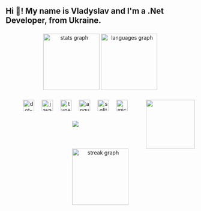 <h2 align="left">Hi 👋! My name is Vladyslav and I'm a .Net Developer, from Ukraine.</h2>

###

<div align="center">
  <img src="https://github-readme-stats.vercel.app/api?username=Saitama267&hide_title=true&hide_rank=false&show_icons=true&include_all_commits=true&count_private=true&disable_animations=false&theme=cobalt&locale=en&hide_border=false" height="150" alt="stats graph"  />
  <img src="https://github-readme-stats.vercel.app/api/top-langs?username=Saitama267&locale=en&hide_title=false&layout=compact&card_width=320&langs_count=5&theme=cobalt&hide_border=false" height="150" alt="languages graph"  />
</div>

###

<img align="right" height="130" src="https://media1.giphy.com/media/v1.Y2lkPTc5MGI3NjExd2M0bXIyOTJmMnE4MmEwbGtjdjd2bm5kbTFpdWZxZzR2Njlma2FhZyZlcD12MV9naWZzX3NlYXJjaCZjdD1n/arbHBoiUWUgmc/source.gif"  />

###

<div align="center">
  <img src="https://skillicons.dev/icons?i=dotnet" height="30" alt="dot-net logo"  />
  <img width="12" />
  <img src="https://skillicons.dev/icons?i=js" height="30" alt="javascript logo"  />
  <img width="12" />
  <img src="https://skillicons.dev/icons?i=ts" height="30" alt="typescript logo"  />
  <img width="12" />
  <img src="https://skillicons.dev/icons?i=angular" height="30" alt="angularjs logo"  />
  <img width="12" />
  <img src="https://skillicons.dev/icons?i=sqlite" height="30" alt="sqlite logo"  />
  <img width="12" />
  <img src="https://cdn.simpleicons.org/microsoftsqlserver/CC2927" height="30" alt="microsoftsqlserver logo"  />
</div>

###

<div align="center">
  <img src="https://profile-counter.glitch.me/Saitama267/count.svg?"  />
</div>

###

<br clear="both">

<div align="center">
  <img src="https://streak-stats.demolab.com?user=Saitama267&locale=en&mode=daily&theme=cobalt2&hide_border=false&border_radius=5&order=3" height="150" alt="streak graph"  />
</div>

###
